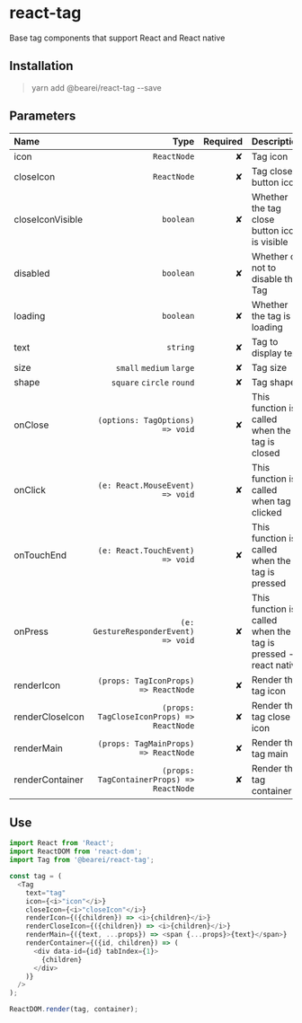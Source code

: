 # react-tag

Base tag components that support React and React native

## Installation

> yarn add @bearei/react-tag --save

## Parameters

| Name | Type | Required | Description |
| :-- | --: | --: | :-- |
| icon | `ReactNode` | ✘ | Tag icon |
| closeIcon | `ReactNode` | ✘ | Tag close button icon |
| closeIconVisible | `boolean` | ✘ | Whether the tag close button icon is visible |
| disabled | `boolean` | ✘ | Whether or not to disable the Tag |
| loading | `boolean` | ✘ | Whether the tag is loading |
| text | `string` | ✘ | Tag to display text |
| size | `small` `medium` `large` | ✘ | Tag size |
| shape | `square` `circle` `round` | ✘ | Tag shape |
| onClose | `(options: TagOptions) => void` | ✘ | This function is called when the tag is closed |
| onClick | `(e: React.MouseEvent) => void` | ✘ | This function is called when tag is clicked |
| onTouchEnd | `(e: React.TouchEvent) => void` | ✘ | This function is called when the tag is pressed |
| onPress | `(e: GestureResponderEvent) => void` | ✘ | This function is called when the tag is pressed -- react native |
| renderIcon | `(props: TagIconProps) => ReactNode` | ✘ | Render the tag icon |
| renderCloseIcon | `(props: TagCloseIconProps) => ReactNode` | ✘ | Render the tag close icon |
| renderMain | `(props: TagMainProps) => ReactNode` | ✘ | Render the tag main |
| renderContainer | `(props: TagContainerProps) => ReactNode` | ✘ | Render the tag container |

## Use

```typescript
import React from 'React';
import ReactDOM from 'react-dom';
import Tag from '@bearei/react-tag';

const tag = (
  <Tag
    text="tag"
    icon={<i>"icon"</i>}
    closeIcon={<i>"closeIcon"</i>}
    renderIcon={({children}) => <i>{children}</i>}
    renderCloseIcon={({children}) => <i>{children}</i>}
    renderMain={({text, ...props}) => <span {...props}>{text}</span>}
    renderContainer={({id, children}) => (
      <div data-id={id} tabIndex={1}>
        {children}
      </div>
    )}
  />
);

ReactDOM.render(tag, container);
```
